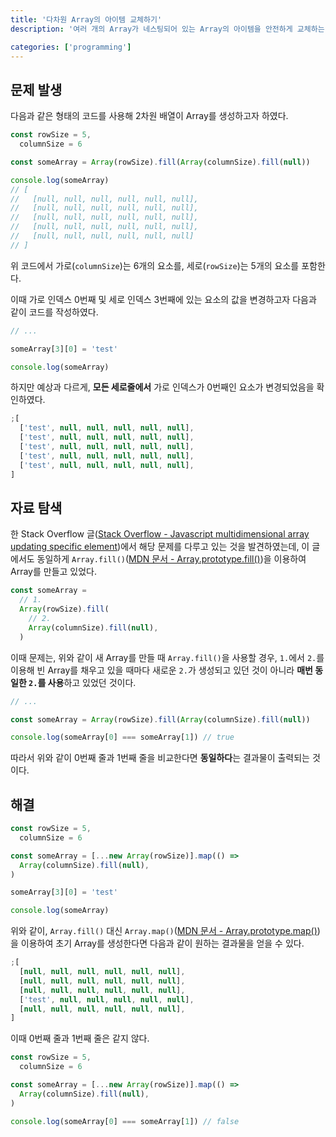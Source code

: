 ```yaml
---
title: '다차원 Array의 아이템 교체하기'
description: '여러 개의 Array가 네스팅되어 있는 Array의 아이템을 안전하게 교체하는 방법에 대해 알아봅니다.'

categories: ['programming']
---
```


## 문제 발생

다음과 같은 형태의 코드를 사용해 2차원 배열이 Array를 생성하고자 하였다.

```js
const rowSize = 5,
  columnSize = 6

const someArray = Array(rowSize).fill(Array(columnSize).fill(null))

console.log(someArray)
// [
//   [null, null, null, null, null, null],
//   [null, null, null, null, null, null],
//   [null, null, null, null, null, null],
//   [null, null, null, null, null, null],
//   [null, null, null, null, null, null]
// ]
```

위 코드에서 가로(`columnSize`)는 6개의 요소를, 세로(`rowSize`)는 5개의 요소를 포함한다.

이때 가로 인덱스 0번째 및 세로 인덱스 3번째에 있는 요소의 값을 변경하고자 다음과 같이 코드를 작성하였다.

```js
// ...

someArray[3][0] = 'test'

console.log(someArray)
```

하지만 예상과 다르게, **모든 세로줄에서** 가로 인덱스가 0번째인 요소가 변경되었음을 확인하였다.

```js
;[
  ['test', null, null, null, null, null],
  ['test', null, null, null, null, null],
  ['test', null, null, null, null, null],
  ['test', null, null, null, null, null],
  ['test', null, null, null, null, null],
]
```

## 자료 탐색

한 Stack Overflow 글([Stack Overflow - Javascript multidimensional array updating specific element](https://stackoverflow.com/questions/9979560/javascript-multidimensional-array-updating-specific-element))에서 해당 문제를 다루고 있는 것을 발견하였는데, 이 글에서도 동일하게 `Array.fill()`([MDN 문서 - Array.prototype.fill()](https://developer.mozilla.org/en-US/docs/Web/JavaScript/Reference/Global_Objects/Array/fill))을 이용하여 Array를 만들고 있었다.

```js
const someArray =
  // 1.
  Array(rowSize).fill(
    // 2.
    Array(columnSize).fill(null),
  )
```

이때 문제는, 위와 같이 새 Array를 만들 때 `Array.fill()`을 사용할 경우, `1.`에서 `2.`를 이용해 빈 Array를 채우고 있을 때마다 새로운 `2.`가 생성되고 있던 것이 아니라 **매번 동일한 `2.`를 사용**하고 있었던 것이다.

```js
// ...

const someArray = Array(rowSize).fill(Array(columnSize).fill(null))

console.log(someArray[0] === someArray[1]) // true
```

따라서 위와 같이 0번째 줄과 1번째 줄을 비교한다면 **동일하다**는 결과물이 출력되는 것이다.

## 해결

```js
const rowSize = 5,
  columnSize = 6

const someArray = [...new Array(rowSize)].map(() =>
  Array(columnSize).fill(null),
)

someArray[3][0] = 'test'

console.log(someArray)
```

위와 같이, `Array.fill()` 대신 `Array.map()`([MDN 문서 - Array.prototype.map()](https://developer.mozilla.org/en-US/docs/Web/JavaScript/Reference/Global_Objects/Array/map))을 이용하여 초기 Array를 생성한다면 다음과 같이 원하는 결과물을 얻을 수 있다.

```js
;[
  [null, null, null, null, null, null],
  [null, null, null, null, null, null],
  [null, null, null, null, null, null],
  ['test', null, null, null, null, null],
  [null, null, null, null, null, null],
]
```

이때 0번째 줄과 1번째 줄은 같지 않다.

```js
const rowSize = 5,
  columnSize = 6

const someArray = [...new Array(rowSize)].map(() =>
  Array(columnSize).fill(null),
)

console.log(someArray[0] === someArray[1]) // false
```
